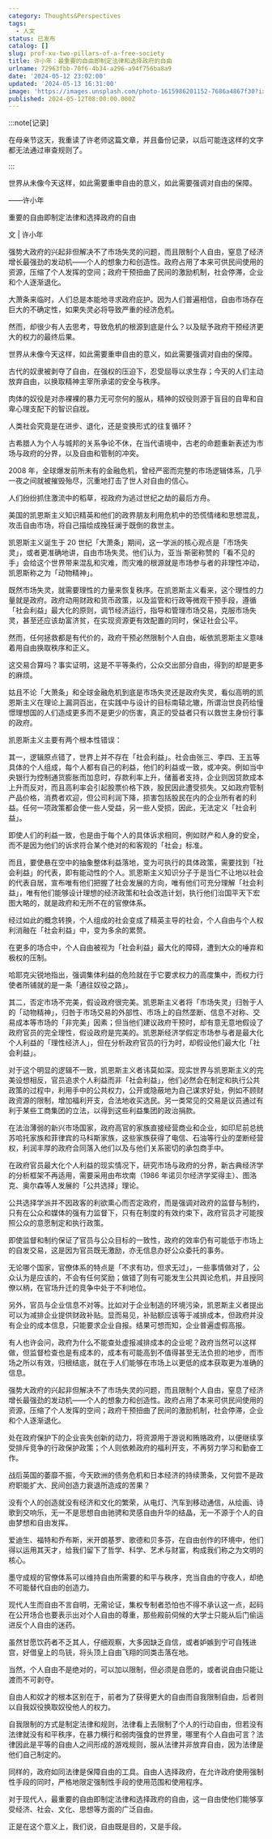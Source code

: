 ```yaml
---
category: Thoughts&Perspectives
tags:
  - 人文
status: 已发布
catalog: []
slug: prof-xu-two-pillars-of-a-free-society
title: 许小年：最重要的自由即制定法律和选择政府的自由
urlname: 72963fbb-70f6-4b34-a296-a94f756ba8a9
date: '2024-05-12 23:02:00'
updated: '2024-05-13 16:31:00'
image: 'https://images.unsplash.com/photo-1615986201152-7686a4867f30?ixlib=rb-4.0.3&q=85&fm=jpg&crop=entropy&cs=srgb'
published: 2024-05-12T08:00:00.000Z
---
```


:::note[记录]


在母亲节这天，我重读了许老师这篇文章，并且备份记录，以后可能连这样的文字都无法通过审查规则了。


:::


世界从未像今天这样，如此需要重申自由的意义，如此需要强调对自由的保障。


——许小年


重要的自由即制定法律和选择政府的自由


文 | 许小年


强势大政府的兴起非但解决不了市场失灵的问题，而且限制个人自由，窒息了经济增长最强劲的发动机——个人的想象力和创造性。政府占用了本来可供民间使用的资源，压缩了个人发挥的空间；政府干预扭曲了民间的激励机制，社会停滞，企业和个人逐渐退化。


大萧条来临时，人们总是本能地寻求政府庇护。因为人们普遍相信，自由市场存在巨大的不确定性，如果失灵必将导致严重的经济危机。


然而，却很少有人去思考，导致危机的根源到底是什么？以及赋予政府干预经济更大的权力的最终后果。


世界从未像今天这样，如此需要重申自由的意义，如此需要强调对自由的保障。


古代的奴隶被剥夺了自由，在强权的压迫下，忍受屈辱以求生存；今天的人们主动放弃自由，以换取精神主宰所承诺的安全与秩序。


肉体的奴役是对赤裸裸的暴力无可奈何的服从，精神的奴役则源于盲目的自卑和自卑心理支配下的智识自戕。


人类社会究竟是在进步、退化，还是变换形式的往复循环？


古希腊人为个人与城邦的关系争论不休，在当代语境中，古老的命题重新表述为市场与政府的分界，以及自由和管制的冲突。


2008 年，全球爆发前所未有的金融危机，曾经严密而完整的市场逻辑体系，几乎一夜之间就被摧毁殆尽，沉重地打击了世人对自由的信心。


人们纷纷抓住激流中的稻草，视政府为逃过世纪之劫的最后方舟。


美国的凯恩斯主义知识精英和他们的政界朋友利用危机中的恐慌情绪和思想混乱，攻击自由市场，将自己描绘成挽狂澜于既倒的救世主。


凯恩斯主义诞生于 20 世纪「大萧条」期间，这一学派的核心观点是「市场失灵」，或者更准确地讲，自由市场失灵。他们认为，亚当·斯密称赞的「看不见的手」会给这个世界带来混乱和灾难，而灾难的根源就是市场参与者的非理性冲动，凯恩斯称之为「动物精神」。


既然市场失灵，就需要理性的力量来恢复秩序。在凯恩斯主义看来，这个理性的力量就是政府。政府动用财政和货币政策，以及监管和行政等微观干预手段，遵循「社会利益」最大化的原则，调节经济运行，指导和管理市场交易，克服市场失灵，甚至还应该劫富济贫，在实现资源更有效配置的同时，保证社会公平。


然而，任何拯救都是有代价的，政府干预必然限制个人自由，皈依凯恩斯主义意味着用自由换取秩序和正义。


这交易合算吗？事实证明，这是不平等条约，公众交出部分自由，得到的却是更多的麻烦。


姑且不论「大萧条」和全球金融危机到底是市场失灵还是政府失灵，看似高明的凯恩斯主义在理论上漏洞百出，在实践中与设计的目标南辕北辙，所谓治世良药给憧憬理想国的人们造成更多而不是更少的伤害，真正的受益者只有以救世主身份行事的政府。


凯恩斯主义主要有两个根本性错误：


其一，逻辑原点错了，世界上并不存在「社会利益」。社会由张三、李四、王五等具体的个人组成，每个人都有自己的利益，他们的利益或一致，或冲突。例如当中央银行为控制通货膨胀而加息时，存款利率上升，储蓄者支持，企业则因贷款成本上升而反对，而且高利率会引起股票价格下跌，股民因此遭受损失。又如政府管制产品价格，消费者欢迎，但公司利润下降，损害包括股民在内的企业所有者的利益。任何一项政策都会使一些人受益，另一些人受损，因此，无法定义「社会利益」。


即使人们的利益一致，也是由于每个人的具体诉求相同，例如财产和人身的安全，而不是因为他们的诉求符合某个绝对的和客观的「社会」标准。


而且，要使悬在空中的抽象整体利益落地，变为可执行的具体政策，需要找到「社会利益」的代表，即有能动性的个人。凯恩斯主义知识分子于是当仁不让地以社会的代表自居，宣布唯有他们把握了社会发展的方向，唯有他们可充分理解「社会利益」，唯有他们能够设计理想的经济政策和社会改造计划，执行他们治国平天下宏图大略的，就是政府和无所不在的官僚体系。


经过如此的概念转换，个人组成的社会变成了精英主导的社会，个人自由与个人权利消融在「社会利益」中，变为多余的累赘。


在更多的场合中，个人自由被视为「社会利益」最大化的障碍，遭到大众的唾弃和极权的压制。


哈耶克尖锐地指出，强调集体利益的危险就在于它要求权力的高度集中，而权力行使者所铺就的是一条「通往奴役之路」。


其二，否定市场不完美，假设政府很完美。凯恩斯主义者将「市场失灵」归咎于人的「动物精神」，归咎于市场交易的外部性、市场上的自然垄断、信息不对称、交易成本等市场的「非完美」因素；但当他们建议政府干预时，却有意无意地假设了政府官员的完全理性，假设政府是完美的。凯恩斯经济学假定市场参与者是最大化个人利益的「理性经济人」，但在分析政府官员的行为时，却假设他们最大化「社会利益」。


对于这个明显的逻辑不一致，凯恩斯主义者讳莫如深。现实世界与凯恩斯主义的完美设想相反，官员追求个人利益而非「社会利益」，他们必然会在制定和执行公共政策的过程中，利用手中的公共权力，公开或隐蔽地为自己谋求好处，例如不顾财政资源的限制，增加福利开支，合法地收买选民。另一类常见的交易是议员通过有利于某些工商集团的立法，以得到这些利益集团的政治捐款。


在法治薄弱的新兴市场国家，政府高官的家族直接经营商业和企业，如印尼前总统苏哈托家族和菲律宾的马科斯家族，这些家族获得了电信、石油等行业的垄断经营权，利润丰厚的政府合同落入他们以及与他们关系密切的承包商手中。


在政府官员最大化个人利益的现实情况下，研究市场与政府的分界，新古典经济学的分析框架不再适用，需要采用由布坎南（1986 年诺贝尔经济学奖得主）、图洛克、奥尔森等人发展的「公共选择」理论。


公共选择学派并不因政客的利欲熏心而否定政府，而是强调对政府的监督与制约，只有在公众和媒体的强有力监督下，只有在制度的有效约束下，政府官员才可能按照公众的意愿制定和执行政策。


即使监督和制约保证了官员与公众目标的一致性，政府的效率仍有可能低于市场上的自发交易，这是因为官员既无激励，亦无信息办好公众委托的事务。


无论哪个国家，官僚体系的特点是「不求有功，但求无过」，一些事情做对了，公众认为是应该的，不会有任何奖励；做错了则有可能发生公共舆论危机，并且授同僚以柄，在官场升迁的竞争中处于不利地位。


另外，官员与企业信息不对等。比如对于企业制造的环境污染，凯恩斯主义者提出可以为减排企业提供财政补贴。显而易见，补贴额应该等于减排成本，但政府并没有企业的成本信息，只能要求企业自报。结果可想而知，企业普遍虚假高报。


有人也许会问，政府为什么不能查处虚报减排成本的企业呢？政府当然可以这样做，但监督检查也是有成本的，成本有可能高到不值得甚至无法负担的地步，而市场之所以有效，归根结底，就在于人们能够在市场上以更低的成本获取更为准确的信息。


强势大政府的兴起非但解决不了市场失灵的问题，而且限制个人自由，窒息了经济增长最强劲的发动机——个人的想象力和创造性。政府占用了本来可供民间使用的资源，压缩了个人发挥的空间；政府干预扭曲了民间的激励机制，社会停滞，企业和个人逐渐退化。


处在政府保护下的企业丧失创新的动力，将资源用于游说和贿赂政府，以便继续享受排斥竞争的行政保护政策；个人则依赖政府的福利开支，不再努力学习和勤奋工作。


战后英国的萎靡不振，今天欧洲的债务危机和日本经济的持续萧条，又何尝不是政府职能扩大、民间创造力衰退所造成的苦果？


没有个人的创造就没有经济和文化的繁荣，从电灯、汽车到移动通信，从绘画、诗歌到交响乐，无一不是思想自由驰骋和灵感自由升华的结晶，无一不源于个人的自由梦想和自由发挥。


爱迪生、福特和乔布斯，米开朗基罗、歌德和贝多芬，在自由创作的环境中，他们得以运用其天才，给我们留下了哲学、科学、艺术与财富，构成我们称之为文明的核心。


墨守成规的官僚体系可以维持自由所需要的和平与秩序，充当自由的守夜人，却绝不可能替代自由的创造力。


现代人生而自由不言自明，无需论证，集权专制者恐怕也不得不承认这一点，起码在公开场合也要表示出对个人自由的尊重，那些殿前伺候的大学士只能从后门偷运进反个人自由的迷药。


虽然甘愿饮药者不乏其人，仔细观察，大多因缺乏自信，或者妒嫉到宁可自残进宫，好借皇上的鸟铳，将头顶上自由飞翔的同类击落在地。


当然，个人自由不是绝对的，可以加以限制，但必须是自愿的，或者说自由只能让渡而不可剥夺。


自由人和奴才的根本区别在于，前者为了获得更大的自由而自我限制自由，后者则以自我奴役换取奴役他人的权力。


自我限制的方式是制定法律和规则，法律看上去限制了个人的行动自由，但若没有法律就没有和平秩序，在暴力横行和弱肉强食的世界里，哪里有个人自由可言？法律因此是平等的自由人之间形成的游戏规则，服从法律并非放弃自由，因为法律是他们自己制定的。


同样的，政府如同法律是保障自由的工具。自由人选择政府，在允许政府使用强制性手段的同时，严格地限定强制性手段的使用范围和使用程序。


对于现代人，最重要的自由即制定法律和选择政府的自由，这一自由使他们能够享受经济、社会、文化、思想等方面的广泛自由。


正是在这个意义上，我们说，自由既是目的，又是手段。

